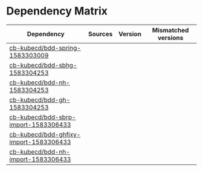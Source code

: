 # Dependency Matrix

Dependency | Sources | Version | Mismatched versions
---------- | ------- | ------- | -------------------
[cb-kubecd/bdd-spring-1583303009](https://github.com/cb-kubecd/bdd-spring-1583303009.git) |  | []() | 
[cb-kubecd/bdd-sbhg-1583304253](https://github.com/cb-kubecd/bdd-sbhg-1583304253.git) |  | []() | 
[cb-kubecd/bdd-nh-1583304253](https://github.com/cb-kubecd/bdd-nh-1583304253.git) |  | []() | 
[cb-kubecd/bdd-gh-1583304253](https://github.com/cb-kubecd/bdd-gh-1583304253.git) |  | []() | 
[cb-kubecd/bdd-sbrp-import-1583306433](https://github.com/cb-kubecd/bdd-sbrp-import-1583306433.git) |  | []() | 
[cb-kubecd/bdd-ghfjxy-import-1583306433](https://github.com/cb-kubecd/bdd-ghfjxy-import-1583306433.git) |  | []() | 
[cb-kubecd/bdd-nh-import-1583306433](https://github.com/cb-kubecd/bdd-nh-import-1583306433.git) |  | []() | 
